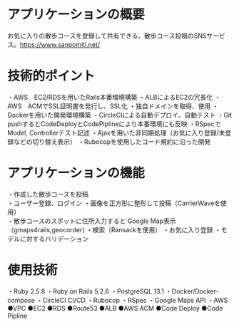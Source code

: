 # アプリケーションの概要
お気に入りの散歩コースを登録して共有できる、散歩コース投稿のSNSサービス。https://www.sanpomiti.net/

# 技術的ポイント
・AWS　EC2/RDSを用いたRails本番環境構築
・ALBによるEC2の冗長化
・AWS　ACMでSSL証明書を発行し、SSL化
・独自ドメインを取得、使用
・Dockerを用いた開発環境構築
・CircleCIによる自動デプロイ、自動テスト
・Git pushするとCodeDeployとCodePiplineにより本番環境にも反映
・RSpecでModel, Controllerテスト記述
・Ajaxを用いた非同期処理（お気に入り登録/未登録などの切り替え表示）
・Rubocopを使用したコード規約に沿った開発


# アプリケーションの機能
・作成した散歩コースを投稿  
・ユーザー登録、ログイン
・画像を正方形に整形して投稿（CarrierWaveを使用）  
・散歩コースのスポットに住所入力すると Google Map表示（gmaps4rails,geocorder)
・検索（Ransackを使用）
・お気に入り登録
・モデルに対するバリデーション  

# 使用技術
・Ruby 2.5.8
・Ruby on Rails 5.2.6
・PostgreSQL 13.1
・Docker/Docker-compose
・CircleCI CI/CD
・Rubocop
・RSpec
・Google Maps API
・AWS
  ●VPC
  ●EC2
  ●RDS
  ●Route53
  ●ALB
  ●AWS ACM
  ●Code Deploy
  ●Code Pipline
